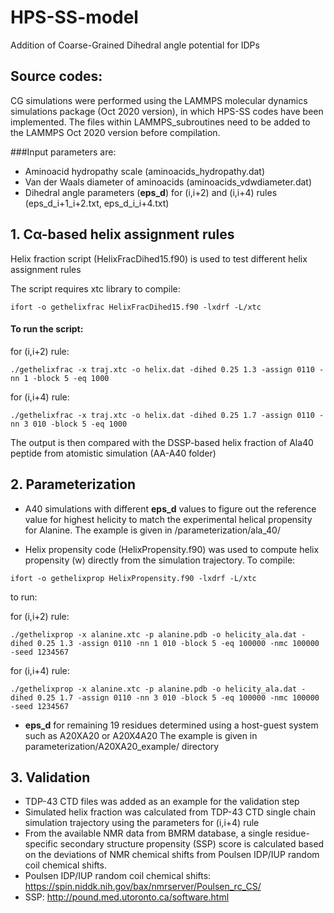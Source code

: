 # HPS-SS-model

Addition of Coarse-Grained Dihedral angle potential for IDPs

## Source codes:

CG simulations were performed using the LAMMPS molecular dynamics simulations package (Oct 2020 version), in which HPS-SS codes have been implemented.
The files within LAMMPS_subroutines need to be added to the LAMMPS Oct 2020 version before compilation.

###Input parameters are:
* Aminoacid hydropathy scale (aminoacids_hydropathy.dat)
* Van der Waals diameter of aminoacids (aminoacids_vdwdiameter.dat)
* Dihedral angle parameters (**eps_d**) for (i,i+2)  and (i,i+4) rules (eps_d_i+1_i+2.txt, eps_d_i_i+4.txt)


## 1. Cα-based helix assignment rules

Helix fraction script (HelixFracDihed15.f90) is used to test different helix assignment rules

The script requires xtc library to compile:
```
ifort -o gethelixfrac HelixFracDihed15.f90 -lxdrf -L/xtc
```

#### To run the script:

for (i,i+2) rule:
```
./gethelixfrac -x traj.xtc -o helix.dat -dihed 0.25 1.3 -assign 0110 -nn 1 -block 5 -eq 1000
```
for (i,i+4) rule:
```
./gethelixfrac -x traj.xtc -o helix.dat -dihed 0.25 1.7 -assign 0110 -nn 3 010 -block 5 -eq 1000
```
 The output is then compared with the DSSP-based helix fraction of Ala40 peptide from atomistic simulation (AA-A40 folder)

## 2. Parameterization

* A40 simulations with different **eps_d** values to figure out the reference value for highest helicity to match the experimental helical propensity for Alanine. The example is given in /parameterization/ala_40/

* Helix propensity code (HelixPropensity.f90) was used to compute helix propensity (w) directly from the simulation trajectory. To compile: 
```
ifort -o gethelixprop HelixPropensity.f90 -lxdrf -L/xtc
```
to run: 

for (i,i+2) rule:
```
./gethelixprop -x alanine.xtc -p alanine.pdb -o helicity_ala.dat -dihed 0.25 1.3 -assign 0110 -nn 1 010 -block 5 -eq 100000 -nmc 100000 -seed 1234567
```
for (i,i+4) rule:
```
./gethelixprop -x alanine.xtc -p alanine.pdb -o helicity_ala.dat -dihed 0.25 1.7 -assign 0110 -nn 3 010 -block 5 -eq 100000 -nmc 100000 -seed 1234567
```

* **eps_d** for remaining 19 residues determined using a host-guest system such as A20XA20 or A20X4A20
The example is given in parameterization/A20XA20_example/ directory

## 3. Validation 
* TDP-43 CTD files was added as an example for the validation step
*  Simulated helix fraction was calculated from TDP-43 CTD single chain simulation trajectory using the parameters for (i,i+4) rule
* From the available NMR data from BMRM database, a single residue-specific secondary structure propensity (SSP) score is calculated based on the deviations of NMR chemical shifts from Poulsen IDP/IUP random coil chemical shifts.
* Poulsen IDP/IUP random coil chemical shifts: https://spin.niddk.nih.gov/bax/nmrserver/Poulsen_rc_CS/
* SSP: http://pound.med.utoronto.ca/software.html

